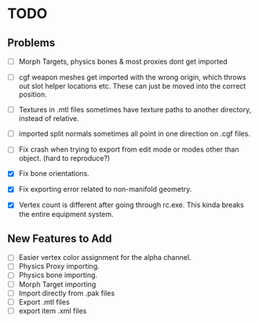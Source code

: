 # TODO
## Problems
- [ ] Morph Targets, physics bones & most proxies dont get imported
- [ ] cgf weapon meshes get imported with the wrong origin, which throws out slot helper locations etc. These can just be moved into the correct position.
- [ ] Textures in .mtl files sometimes have texture paths to another directory, instead of relative.
- [ ] imported split normals sometimes all point in one direction on .cgf files.
- [ ] Fix crash when trying to export from edit mode or modes other than object. (hard to reproduce?)
- [x] Fix bone orientations.
- [x] Fix exporting error related to non-manifold geometry.
- [x] Vertex count is different after going through rc.exe. This kinda breaks the entire equipment system.



## New Features to Add
- [ ] Easier vertex color assignment for the alpha channel.
- [ ] Physics Proxy importing.
- [ ] Physics bone importing.
- [ ] Morph Target importing
- [ ] Import directly from .pak files
- [ ] Export .mtl files
- [ ] export item .xml files